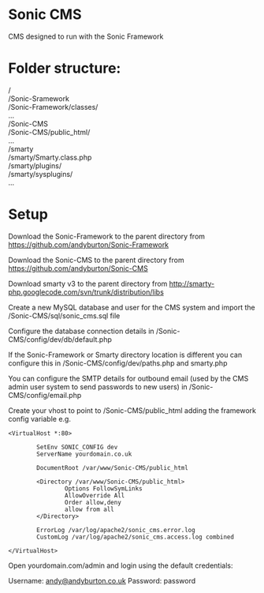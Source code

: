 Sonic CMS
===========

CMS designed to run with the Sonic Framework

Folder structure:
===========

/  
/Sonic-Sramework  
/Sonic-Framework/classes/  
...  
/Sonic-CMS  
/Sonic-CMS/public_html/  
...  
/smarty  
/smarty/Smarty.class.php  
/smarty/plugins/  
/smarty/sysplugins/  
...  

Setup
===========

Download the Sonic-Framework to the parent directory from https://github.com/andyburton/Sonic-Framework

Download the Sonic-CMS to the parent directory from https://github.com/andyburton/Sonic-CMS

Download smarty v3 to the parent directory from http://smarty-php.googlecode.com/svn/trunk/distribution/libs

Create a new MySQL database and user for the CMS system and import the /Sonic-CMS/sql/sonic_cms.sql file

Configure the database connection details in /Sonic-CMS/config/dev/db/default.php

If the Sonic-Framework or Smarty directory location is different you can configure this in /Sonic-CMS/config/dev/paths.php and smarty.php

You can configure the SMTP details for outbound email (used by the CMS admin user system to send passwords to new users) in /Sonic-CMS/config/email.php

Create your vhost to point to /Sonic-CMS/public_html adding the framework config variable e.g.

```
<VirtualHost *:80>

        SetEnv SONIC_CONFIG dev
        ServerName yourdomain.co.uk

        DocumentRoot /var/www/Sonic-CMS/public_html

        <Directory /var/www/Sonic-CMS/public_html>
                Options FollowSymLinks
                AllowOverride All
                Order allow,deny
                allow from all
        </Directory>

        ErrorLog /var/log/apache2/sonic_cms.error.log
        CustomLog /var/log/apache2/sonic_cms.access.log combined

</VirtualHost>
```

Open yourdomain.com/admin and login using the default credentials:

Username: andy@andyburton.co.uk
Password: password
